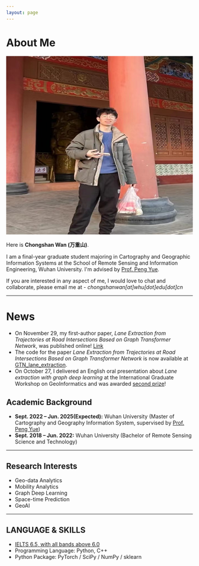 ```yaml
---
layout: page
---
```


# About Me

<img src="chongshanwan.jpg" class="floatpic" width="600" height="480">

Here is **Chongshan Wan (万重山)**.

I am a final-year graduate student majoring in Cartography and Geographic Information Systems at the School of Remote Sensing and Information Engineering, Wuhan University. I'm advised by [Prof. Peng Yue](http://jszy.whu.edu.cn/pyue). 

If you are interested in any aspect of me, I would love to chat and collaborate, please email me at - *chongshanwan[at]whu[dot]edu[dot]cn*

---
# News
- On November 29, my first-author paper, *Lane Extraction from Trajectories at Road Intersections Based on Graph Transformer Network*, was published online! [Link](https://www.tandfonline.com/doi/full/10.1080/13658816.2024.2433086)
- The code for the paper *Lane Extraction from Trajectories at Road Intersections Based on Graph Transformer Network* is now available at [GTN_lane_extraction](https://github.com/openrsgis/GTN_lane_extraction).
- On October 27, I delivered an English oral presentation about *Lane extraction with graph deep learning* at the International Graduate Workshop on GeoInformatics and was awarded [second prize](https://101sorel.github.io//images/IGWG.jpg)!

## Academic Background

- **Sept. 2022 – Jun. 2025(Expected):** Wuhan University (Master of Cartography and Geography Information System, supervised by [Prof. Peng Yue](http://jszy.whu.edu.cn/pyue))
- **Sept. 2018 – Jun. 2022:** Wuhan University (Bachelor of Remote Sensing Science and Technology)

---

## Research Interests

- Geo-data Analytics
- Mobility Analytics
- Graph Deep Learning
- Space-time Prediction
- GeoAI

---

## LANGUAGE & SKILLS
 
- [IELTS 6.5, with all bands above 6.0](https://101Sorel.github.io/images/IELTS.JPG)
- Programming Language: Python, C++
- Python Package: PyTorch / SciPy / NumPy / sklearn
